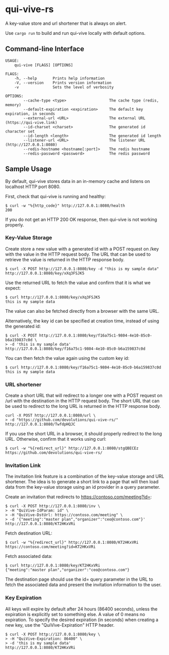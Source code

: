 # qui-vive-rs

A key-value store and url shortener that is always on alert.

Use `cargo run` to build and run qui-vive locally with default options.

## Command-line Interface

```
USAGE:
    qui-vive [FLAGS] [OPTIONS]

FLAGS:
    -h, --help       Prints help information
    -V, --version    Prints version information
    -v               Sets the level of verbosity

OPTIONS:
        --cache-type <type>                   The cache type (redis, memory)
        --default-expiration <expiration>     The default key expiration, in seconds
        --external-url <URL>                  The external URL (https://qui-vive.link)
        --id-charset <charset>                The generated id character set
        --id-length <length>                  The generated id length
        --listener-url <URL>                  The listener URL (http://127.0.0.1:8080)
        --redis-hostname <hostname[:port]>    The redis hostname
        --redis-password <password>           The redis password
```

## Sample Usage

By default, qui-vive stores data in an in-memory cache and listens on localhost HTTP port 8080.

First, check that qui-vive is running and healthy:
```
$ curl -w "%{http_code}" http://127.0.0.1:8080/health
200
```

If you do not get an HTTP 200 OK response, then qui-vive is not working properly.

### Key-Value Storage

Create store a new value with a generated id with a POST request on /key with the value in the HTTP request body. The URL that can be used to retrieve the value is returned in the HTTP response body.
```
$ curl -X POST http://127.0.0.1:8080/key -d "this is my sample data"
http://127.0.0.1:8080/key/xXq3FSJK5
```

Use the returned URL to fetch the value and confirm that it is what we expect:
```
$ curl http://127.0.0.1:8080/key/xXq3FSJK5
this is my sample data
```

The value can also be fetched directly from a browser with the same URL.

Alternatively, the key id can be specified at creation time, instead of using the generated id:

```
$ curl -X POST http://127.0.0.1:8080/key/f16a75c1-9804-4e10-85c0-b6a159837c0d \
> -d 'this is my sample data'
http://127.0.0.1:8080/key/f16a75c1-9804-4e10-85c0-b6a159837c0d
```

You can then fetch the value again using the custom key id:

```
$ curl http://127.0.0.1:8080/key/f16a75c1-9804-4e10-85c0-b6a159837c0d
this is my sample data
```

### URL shortener

Create a short URL that will redirect to a longer one with a POST request on /url with the destination in the HTTP request body. The short URL that can be used to redirect to the long URL is returned in the HTTP response body.

```
curl -X POST http://127.0.0.1:8080/url \
> -d "https://github.com/devolutions/qui-vive-rs/"
http://127.0.0.1:8080/TwfdpHQJC
```

If you use the short URL in a browser, it should properly redirect to the long URL. Otherwise, confirm that it works using curl:

```
$ curl -w "%{redirect_url}" http://127.0.0.1:8080/stgQBECEz
https://github.com/devolutions/qui-vive-rs/
```

### Invitation Link

The invitation link feature is a combination of the key-value storage and URL shortener. The idea is to generate a short link to a page that will then load data from the key-value storage using an id provider in a query parameter.

Create an invitation that redirects to https://contoso.com/meeting?id=<qui-vive-id>:
```
$ curl -X POST http://127.0.0.1:8080/inv \
> -H "QuiVive-IdParam: id" \
> -H "QuiVive-DstUrl: https://contoso.com/meeting" \
> -d '{"meeting":"master plan","organizer":"ceo@contoso.com"}'
http://127.0.0.1:8080/KT2HKxVRi
```

Fetch destination URL:
```
$ curl -w "%{redirect_url}" http://127.0.0.1:8080/KT2HKxVRi
https://contoso.com/meeting?id=KT2HKxVRi
```

Fetch associated data:
```
$ curl http://127.0.0.1:8080/key/KT2HKxVRi
{"meeting":"master plan","organizer":"ceo@contoso.com"}
```

The destination page should use the id=<qui-vive-id> query parameter in the URL to fetch the associated data and present the invitation information to the user.

### Key Expiration

All keys will expire by default after 24 hours (86400 seconds), unless the expiration is explicitly set to something else. A value of 0 means no expiration. To specify the desired expiration (in seconds) when creating a new key, use the "QuiVive-Expiration" HTTP header.

```
$ curl -X POST http://127.0.0.1:8080/key \
> -H "QuiVive-Expiration: 86400" \
> -d 'this is my sample data'
http://127.0.0.1:8080/KT2HKxVRi
```
